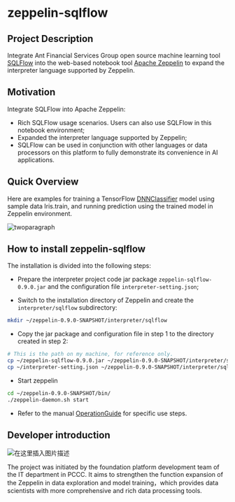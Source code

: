 # zeppelin-sqlflow

## Project Description

Integrate Ant Financial Services Group open source machine learning tool [SQLFlow](http://sqlflow.org/sqlflow) into the web-based notebook tool [Apache Zeppelin](http://zeppelin.apache.org/) to expand the interpreter language supported by Zeppelin.

## Motivation

Integrate SQLFlow into Apache Zeppelin:

- Rich SQLFlow usage scenarios. Users can also use SQLFlow in this notebook environment;
- Expanded the interpreter language supported by Zeppelin;
- SQLFlow can be used in conjunction with other languages or data processors on this platform to fully demonstrate its convenience in AI applications.

## Quick Overview

Here are examples for training a TensorFlow [DNNClassifier](https://www.tensorflow.org/api_docs/python/tf/estimator/DNNClassifier) model using sample data Iris.train, and running prediction using the trained model in Zeppelin environment.

![twoparagraph](https://user-images.githubusercontent.com/65579930/122882581-ed896580-d36e-11eb-95d5-611a841c5349.jpg)

## How to install zeppelin-sqlflow

The installation is divided into the following steps:

- Prepare the interpreter project code jar package `zeppelin-sqlflow-0.9.0.jar` and the configuration file `interpreter-setting.json`;

- Switch to the installation directory of Zeppelin and create the `interpreter/sqlflow` subdirectory:
```bash
mkdir ~/zeppelin-0.9.0-SNAPSHOT/interpreter/sqlflow
```

- Copy the jar package and configuration file in step 1 to the directory created in step 2:
```bash
# This is the path on my machine, for reference only.
cp ~/zeppelin-sqlflow-0.9.0.jar ~/zeppelin-0.9.0-SNAPSHOT/interpreter/sqlflow
cp ~/interpreter-setting.json ~/zeppelin-0.9.0-SNAPSHOT/interpreter/sqlflow
```

- Start zeppelin
```bash
cd ~/zeppelin-0.9.0-SNAPSHOT/bin/
./zeppelin-daemon.sh start
```

- Refer to the manual [OperationGuide](https://github.com/sql-machine-learning/zeppelin-sqlflow/blob/develop/doc/OperationGuide.md) for specific use steps.

## Developer introduction
![在这里插入图片描述](https://img-blog.csdnimg.cn/20210324184811730.png)

The project was initiated by the foundation platform development team of the IT department in PCCC. It aims to strengthen the function expansion of the Zeppelin in data exploration and model training，which provides data scientists with more comprehensive and rich data processing tools.